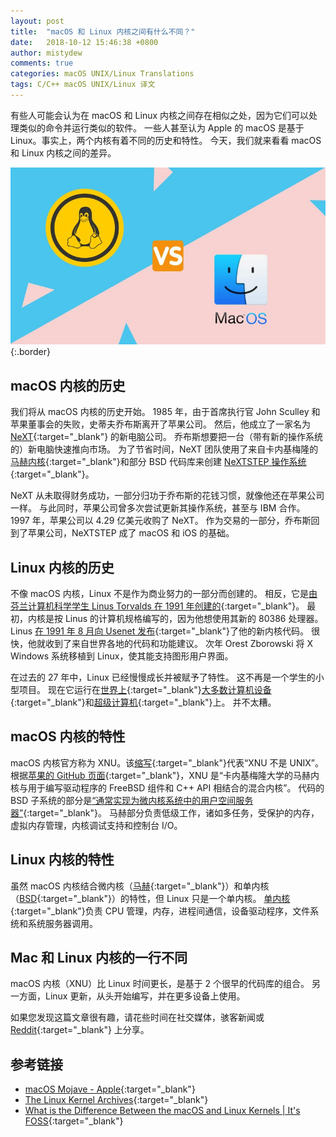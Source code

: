 ```yaml
---
layout: post
title:  "macOS 和 Linux 内核之间有什么不同？"
date:   2018-10-12 15:46:38 +0800
author: mistydew
comments: true
categories: macOS UNIX/Linux Translations
tags: C/C++ macOS UNIX/Linux 译文
---
```

有些人可能会认为在 macOS 和 Linux 内核之间存在相似之处，因为它们可以处理类似的命令并运行类似的软件。
一些人甚至认为 Apple 的 macOS 是基于 Linux。事实上，两个内核有着不同的历史和特性。
今天，我们就来看看 macOS 和 Linux 内核之间的差异。

![macos-vs-linux-kernels](/assets/images/translations/macos-vs-linux-kernels.jpeg){:.border}

## macOS 内核的历史

我们将从 macOS 内核的历史开始。
1985 年，由于首席执行官 John Sculley 和苹果董事会的失败，史蒂夫乔布斯离开了苹果公司。
然后，他成立了一家名为 [NeXT](https://en.wikipedia.org/wiki/NeXT){:target="_blank"} 的新电脑公司。
乔布斯想要把一台（带有新的操作系统的）新电脑快速推向市场。
为了节省时间，NeXT 团队使用了来自卡内基梅隆的[马赫内核](https://en.wikipedia.org/wiki/Mach_(kernel)){:target="_blank"}和部分 BSD 代码库来创建 [NeXTSTEP 操作系统](https://en.wikipedia.org/wiki/NeXTSTEP){:target="_blank"}。

NeXT 从未取得财务成功，一部分归功于乔布斯的花钱习惯，就像他还在苹果公司一样。
与此同时，苹果公司曾多次尝试更新其操作系统，甚至与 IBM 合作。
1997 年，苹果公司以 4.29 亿美元收购了 NeXT。
作为交易的一部分，乔布斯回到了苹果公司，NeXTSTEP 成了 macOS 和 iOS 的基础。

## Linux 内核的历史

不像 macOS 内核，Linux 不是作为商业努力的一部分而创建的。
相反，它是[由芬兰计算机科学学生 Linus Torvalds 在 1991 年创建的](https://www.cs.cmu.edu/~awb/linux.history.html){:target="_blank"}。
最初，内核是按 Linus 的计算机规格编写的，因为他想使用其新的 80386 处理器。
Linus [在 1991 年 8 月向 Usenet 发布](https://groups.google.com/forum/#!original/comp.os.minix/dlNtH7RRrGA/SwRavCzVE7gJ){:target="_blank"}了他的新内核代码。
很快，他就收到了来自世界各地的代码和功能建议。
次年 Orest Zborowski 将 X Windows 系统移植到 Linux，使其能支持图形用户界面。

在过去的 27 年中，Linux 已经慢慢成长并被赋予了特性。
这不再是一个学生的小型项目。
现在它运行在[世界上](https://www.zdnet.com/article/sorry-windows-android-is-now-the-most-popular-end-user-operating-system){:target="_blank"}[大多数计算机设备](https://www.linuxinsider.com/story/31855.html){:target="_blank"}和[超级计算机](https://itsfoss.com/linux-supercomputers-2017){:target="_blank"}上。
并不太糟。

## macOS 内核的特性

macOS 内核官方称为 XNU。该[缩写](https://github.com/apple/darwin-xnu){:target="_blank"}代表“XNU 不是 UNIX”。
根据[苹果的 GitHub 页面](https://github.com/apple/darwin-xnu){:target="_blank"}，XNU 是“卡内基梅隆大学的马赫内核与用于编写驱动程序的 FreeBSD 组件和 C++ API 相结合的混合内核”。
代码的 BSD 子系统的部分是[“通常实现为微内核系统中的用户空间服务器”](http://osxbook.com/book/bonus/ancient/whatismacosx/arch_xnu.html){:target="_blank"}。
马赫部分负责低级工作，诸如多任务，受保护的内存，虚拟内存管理，内核调试支持和控制台 I/O。

## Linux 内核的特性

虽然 macOS 内核结合微内核（[马赫](https://en.wikipedia.org/wiki/Mach_(kernel)){:target="_blank"}）和单内核（[BSD](https://en.wikipedia.org/wiki/FreeBSD){:target="_blank"}）的特性，但 Linux 只是一个单内核。
[单内核](https://www.howtogeek.com/howto/31632/what-is-the-linux-kernel-and-what-does-it-do){:target="_blank"}负责 CPU 管理，内存，进程间通信，设备驱动程序，文件系统和系统服务器调用。

## Mac 和 Linux 内核的一行不同

macOS 内核（XNU）比 Linux 时间更长，是基于 2 个很早的代码库的组合。
另一方面，Linux 更新，从头开始编写，并在更多设备上使用。

如果您发现这篇文章很有趣，请花些时间在社交媒体，骇客新闻或 [Reddit](http://reddit.com/r/linuxusersgroup){:target="_blank"} 上分享。

## 参考链接

* [macOS Mojave - Apple](https://www.apple.com/macos/mojave){:target="_blank"}
* [The Linux Kernel Archives](https://www.kernel.org){:target="_blank"}
* [What is the Difference Between the macOS and Linux Kernels \| It's FOSS](https://itsfoss.com/mac-linux-difference){:target="_blank"}
